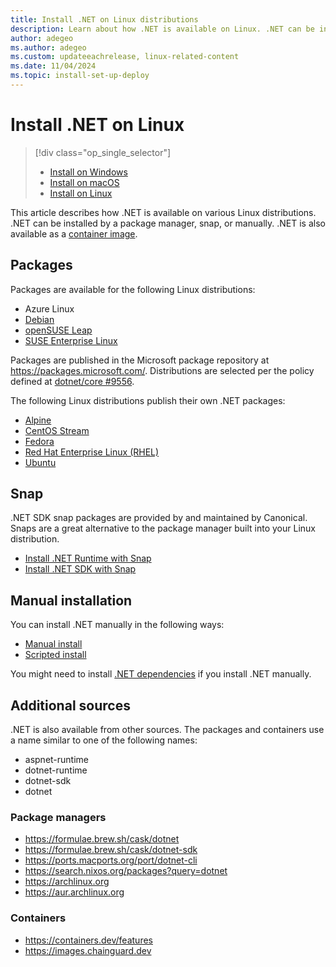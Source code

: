 ```yaml
---
title: Install .NET on Linux distributions
description: Learn about how .NET is available on Linux. .NET can be installed through a package manager, a snap package, or manually.
author: adegeo
ms.author: adegeo
ms.custom: updateeachrelease, linux-related-content
ms.date: 11/04/2024
ms.topic: install-set-up-deploy
---
```


# Install .NET on Linux

> [!div class="op_single_selector"]
>
> - [Install on Windows](windows.md)
> - [Install on macOS](macos.md)
> - [Install on Linux](linux.md)

This article describes how .NET is available on various Linux distributions. .NET can be installed by a package manager, snap, or manually. .NET is also available as a [container image](../docker/introduction.md#net-images).

## Packages

Packages are available for the following Linux distributions:

- Azure Linux
- [Debian](linux-debian.md)
- [openSUSE Leap](linux-opensuse.md)
- [SUSE Enterprise Linux](linux-sles.md)

Packages are published in the Microsoft package repository at <https://packages.microsoft.com/>. Distributions are selected per the policy defined at [dotnet/core #9556](https://github.com/dotnet/core/discussions/9556).

The following Linux distributions publish their own .NET packages:

- [Alpine](linux-alpine.md)
- [CentOS Stream](linux-rhel.md#centos-stream-9)
- [Fedora](linux-fedora.md)
- [Red Hat Enterprise Linux (RHEL)](linux-rhel.md)
- [Ubuntu](linux-ubuntu-install.md)

## Snap

.NET SDK snap packages are provided by and maintained by Canonical. Snaps are a great alternative to the package manager built into your Linux distribution.

- [Install .NET Runtime with Snap](linux-snap-runtime.md)
- [Install .NET SDK with Snap](linux-snap-sdk.md)

## Manual installation

You can install .NET manually in the following ways:

- [Manual install](linux-scripted-manual.md#manual-install)
- [Scripted install](linux-scripted-manual.md#scripted-install)

You might need to install [.NET dependencies](https://github.com/dotnet/core/blob/main/release-notes/8.0/linux-packages.md) if you install .NET manually.

## Additional sources

.NET is also available from other sources. The packages and containers use a name similar to one of the following names:

- aspnet-runtime
- dotnet-runtime
- dotnet-sdk
- dotnet

### Package managers

- <https://formulae.brew.sh/cask/dotnet>
- <https://formulae.brew.sh/cask/dotnet-sdk>
- <https://ports.macports.org/port/dotnet-cli>
- <https://search.nixos.org/packages?query=dotnet>
- <https://archlinux.org>
- <https://aur.archlinux.org>

### Containers

- <https://containers.dev/features>
- <https://images.chainguard.dev>
